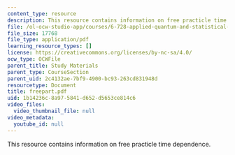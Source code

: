 ```yaml
---
content_type: resource
description: This resource contains information on free practicle time dependence.
file: /ol-ocw-studio-app/courses/6-728-applied-quantum-and-statistical-physics-fall-2006/1b14236c8a975841d652d5653ce814c6_freepart.pdf
file_size: 17768
file_type: application/pdf
learning_resource_types: []
license: https://creativecommons.org/licenses/by-nc-sa/4.0/
ocw_type: OCWFile
parent_title: Study Materials
parent_type: CourseSection
parent_uid: 2c4132ae-7bf9-4900-bc93-263cd831948d
resourcetype: Document
title: freepart.pdf
uid: 1b14236c-8a97-5841-d652-d5653ce814c6
video_files:
  video_thumbnail_file: null
video_metadata:
  youtube_id: null
---
```

This resource contains information on free practicle time dependence.
